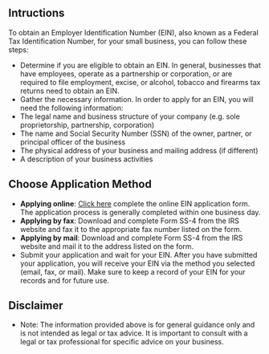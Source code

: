 ## Intructions
To obtain an Employer Identification Number (EIN), also known as a Federal Tax Identification Number, for your small business, you can follow these steps:
- Determine if you are eligible to obtain an EIN. In general, businesses that have employees, operate as a partnership or corporation, or are required to file employment, excise, or alcohol, tobacco and firearms tax returns need to obtain an EIN.
- Gather the necessary information. In order to apply for an EIN, you will need the following information:
- The legal name and business structure of your company (e.g. sole proprietorship, partnership, corporation)
- The name and Social Security Number (SSN) of the owner, partner, or principal officer of the business
- The physical address of your business and mailing address (if different)
- A description of your business activities
## Choose Application Method
- **Applying online**: [Click here](https://www.irs.gov/businesses/small-businesses-self-employed/apply-for-an-employer-identification-number-ein-online) complete the online EIN application form. The application process is generally completed within one business day.
- **Applying by fax**: Download and complete Form SS-4 from the IRS website and fax it to the appropriate fax number listed on the form.
- **Applying by mail**: Download and complete Form SS-4 from the IRS website and mail it to the address listed on the form.
- Submit your application and wait for your EIN. After you have submitted your application, you will receive your EIN via the method you selected (email, fax, or mail). Make sure to keep a record of your EIN for your records and for future use.
## Disclaimer
- Note: The information provided above is for general guidance only and is not intended as legal or tax advice. It is important to consult with a legal or tax professional for specific advice on your business.